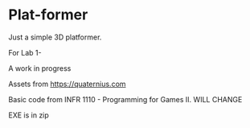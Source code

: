 # Plat-former

Just a simple 3D platformer. 
  
  For Lab 1-

  A work in progress
  
  Assets from https://quaternius.com
    
  Basic code from INFR 1110 - Programming for Games II. WILL CHANGE
  
  EXE is in zip
